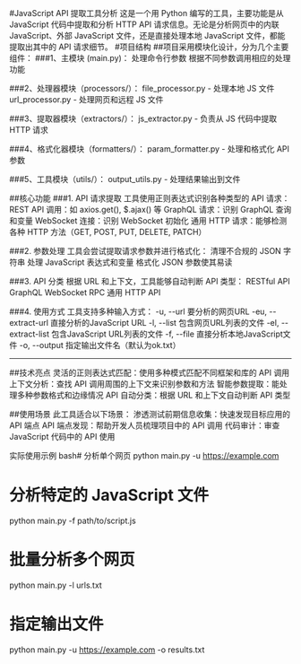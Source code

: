 #JavaScript API 提取工具分析
这是一个用 Python 编写的工具，主要功能是从 JavaScript 代码中提取和分析 HTTP API 请求信息。无论是分析网页中的内联 JavaScript、外部 JavaScript 文件，还是直接处理本地 JavaScript 文件，都能提取出其中的 API 请求细节。
#项目结构
##项目采用模块化设计，分为几个主要组件：
###1、主模块 (main.py)：
  处理命令行参数
  根据不同参数调用相应的处理功能
  
###2、处理器模块（processors/）：
  file_processor.py - 处理本地 JS 文件
  url_processor.py - 处理网页和远程 JS 文件

###3、提取器模块（extractors/）：
  js_extractor.py - 负责从 JS 代码中提取 HTTP 请求

###4、格式化器模块（formatters/）：
  param_formatter.py - 处理和格式化 API 参数
  
###5、工具模块（utils/）：
  output_utils.py - 处理结果输出到文件

##核心功能
###1. API 请求提取
工具使用正则表达式识别各种类型的 API 请求：
  REST API 调用：如 axios.get(), $.ajax() 等
  GraphQL 请求：识别 GraphQL 查询和变量
  WebSocket 连接：识别 WebSocket 初始化
  通用 HTTP 请求：能够检测各种 HTTP 方法（GET, POST, PUT, DELETE, PATCH）

###2. 参数处理
工具会尝试提取请求参数并进行格式化：
  清理不合规的 JSON 字符串
  处理 JavaScript 表达式和变量
  格式化 JSON 参数使其易读

###3. API 分类
根据 URL 和上下文，工具能够自动判断 API 类型：
  RESTful API
  GraphQL
  WebSocket
  RPC
  通用 HTTP API

###4. 使用方式
工具支持多种输入方式：
  -u, --url           要分析的网页URL
  -eu, --extract-url  直接分析的JavaScript URL
  -l, --list          包含网页URL列表的文件
  -el, --extract-list 包含JavaScript URL列表的文件
  -f, --file          直接分析本地JavaScript文件
  -o, --output        指定输出文件名（默认为ok.txt）
____________________________________________________________
##技术亮点
  灵活的正则表达式匹配：使用多种模式匹配不同框架和库的 API 调用
  上下文分析：查找 API 调用周围的上下文来识别参数和方法
  智能参数提取：能处理多种参数格式和边缘情况
  API 自动分类：根据 URL 和上下文自动判断 API 类型
  
##使用场景
此工具适合以下场景：
  渗透测试前期信息收集：快速发现目标应用的 API 端点
  API 端点发现：帮助开发人员梳理项目中的 API 调用
  代码审计：审查 JavaScript 代码中的 API 使用

实际使用示例
bash# 分析单个网页
python main.py -u https://example.com

# 分析特定的 JavaScript 文件
python main.py -f path/to/script.js

# 批量分析多个网页
python main.py -l urls.txt

# 指定输出文件
python main.py -u https://example.com -o results.txt
